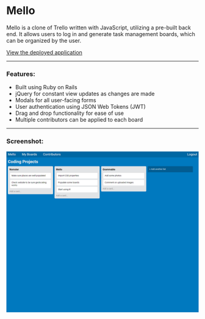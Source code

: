 # Mello

Mello is a clone of Trello written with JavaScript, utilizing a pre-built back end. It allows users to log in and generate task management boards, which can be organized by the user.
  
  
[View the deployed application](https://mello-kevin-northrup.herokuapp.com/)
___

### Features:
- Built using Ruby on Rails
- jQuery for constant view updates as changes are made
- Modals for all user-facing forms
- User authentication using JSON Web Tokens (JWT)
- Drag and drop functionality for ease of use
- Multiple contributors can be applied to each board

___
### Screenshot:
![Screenshot](mello.png)
